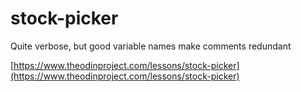 # stock-picker

Quite verbose, but good variable names make comments redundant

[https://www.theodinproject.com/lessons/stock-picker](https://www.theodinproject.com/lessons/stock-picker)
